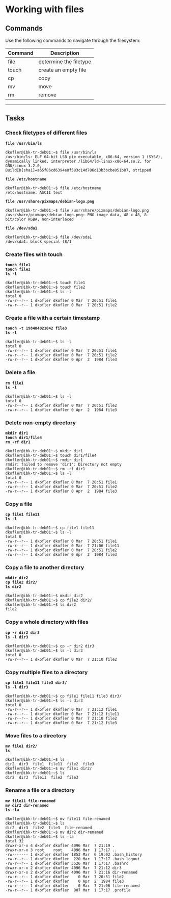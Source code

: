 # Working with files
## Commands
Use the following commands to navigate through the filesystem:

| Command | Description |
| ---| --- |
| file | determine the filetype |
| touch | create an empty file |
| cp | copy |
| mv | move |
| rm | remove |
---

## Tasks
### Check filetypes of different files
**`file /usr/bin/ls`**
```
dkofler@ibk-tr-deb01:~$ file /usr/bin/ls
/usr/bin/ls: ELF 64-bit LSB pie executable, x86-64, version 1 (SYSV), dynamically linked, interpreter /lib64/ld-linux-x86-64.so.2, for GNU/Linux 3.2.0, BuildID[sha1]=a65f86cd6394e8f583c14d786d13b3bcbe051b87, stripped
```
**`file /etc/hostname`**
```
dkofler@ibk-tr-deb01:~$ file /etc/hostname 
/etc/hostname: ASCII text
```

**`file /usr/share/pixmaps/debian-logo.png`**
```
dkofler@ibk-tr-deb01:~$ file /usr/share/pixmaps/debian-logo.png
/usr/share/pixmaps/debian-logo.png: PNG image data, 48 x 48, 8-bit/color RGBA, non-interlaced
```

**`file /dev/sda1`**
```
dkofler@ibk-tr-deb01:~$ file /dev/sda1
/dev/sda1: block special (8/1
```

### Create files with touch
**`touch file1`**  
**`touch file2`**  
**`ls -l`**
```
dkofler@ibk-tr-deb01:~$ touch file1
dkofler@ibk-tr-deb01:~$ touch file2
dkofler@ibk-tr-deb01:~$ ls -l
total 0
-rw-r--r-- 1 dkofler dkofler 0 Mar  7 20:51 file1
-rw-r--r-- 1 dkofler dkofler 0 Mar  7 20:51 file2

```

### Create a file with a certain timestamp
**`touch -t 198404021042 file3`**  
**`ls -l`**
```
dkofler@ibk-tr-deb01:~$ ls -l
total 0
-rw-r--r-- 1 dkofler dkofler 0 Mar  7 20:51 file1
-rw-r--r-- 1 dkofler dkofler 0 Mar  7 20:51 file2
-rw-r--r-- 1 dkofler dkofler 0 Apr  2  1984 file3
```

### Delete a file
**`rm file1`**  
**`ls -l`**
```
dkofler@ibk-tr-deb01:~$ ls -l
total 0
-rw-r--r-- 1 dkofler dkofler 0 Mar  7 20:51 file2
-rw-r--r-- 1 dkofler dkofler 0 Apr  2  1984 file3
```

### Delete non-empty directory
**`mkdir dir1`**  
**`touch dir1/file4`**  
**`rm -rf dir1`**
```
dkofler@ibk-tr-deb01:~$ mkdir dir1
dkofler@ibk-tr-deb01:~$ touch dir1/file4
dkofler@ibk-tr-deb01:~$ rmdir dir1
rmdir: failed to remove 'dir1': Directory not empty
dkofler@ibk-tr-deb01:~$ rm -rf dir1
dkofler@ibk-tr-deb01:~$ ls -l
total 0
-rw-r--r-- 1 dkofler dkofler 0 Mar  7 20:51 file1
-rw-r--r-- 1 dkofler dkofler 0 Mar  7 20:51 file2
-rw-r--r-- 1 dkofler dkofler 0 Apr  2  1984 file3
```

### Copy a file
**`cp file1 file11`**  
**`ls -l`**
```
dkofler@ibk-tr-deb01:~$ cp file1 file11
dkofler@ibk-tr-deb01:~$ ls -l
total 0
-rw-r--r-- 1 dkofler dkofler 0 Mar  7 20:51 file1
-rw-r--r-- 1 dkofler dkofler 0 Mar  7 21:06 file11
-rw-r--r-- 1 dkofler dkofler 0 Mar  7 20:51 file2
-rw-r--r-- 1 dkofler dkofler 0 Apr  2  1984 file3
```

### Copy a file to another directory
**`mkdir dir2`**  
**`cp file2 dir2/`**  
**`ls dir2`**
```
dkofler@ibk-tr-deb01:~$ mkdir dir2
dkofler@ibk-tr-deb01:~$ cp file2 dir2/
dkofler@ibk-tr-deb01:~$ ls dir2
file2
```

### Copy a whole directory with files
**`cp -r dir2 dir3`**  
**`ls -l dir3`**
```
dkofler@ibk-tr-deb01:~$ cp -r dir2 dir3
dkofler@ibk-tr-deb01:~$ ls -l dir3
total 0
-rw-r--r-- 1 dkofler dkofler 0 Mar  7 21:10 file2
```

### Copy multiple files to a directory
**`cp file1 file11 file3 dir3/`**  
**`ls -l dir3`**
```
dkofler@ibk-tr-deb01:~$ cp file1 file11 file3 dir3/
dkofler@ibk-tr-deb01:~$ ls -l dir3
total 0
-rw-r--r-- 1 dkofler dkofler 0 Mar  7 21:12 file1
-rw-r--r-- 1 dkofler dkofler 0 Mar  7 21:12 file11
-rw-r--r-- 1 dkofler dkofler 0 Mar  7 21:10 file2
-rw-r--r-- 1 dkofler dkofler 0 Mar  7 21:12 file3
```

### Move files to a directory
**`mv file1 dir2/`**  
**`ls`**

```
dkofler@ibk-tr-deb01:~$ ls
dir2  dir3  file1  file11  file2  file3
dkofler@ibk-tr-deb01:~$ mv file1 dir2/
dkofler@ibk-tr-deb01:~$ ls
dir2  dir3  file11  file2  file3
```

### Rename a file or a directory
**`mv file11 file-renamed`**  
**`mv dir2 dir-renamed`**  
**`ls -la`**
```
dkofler@ibk-tr-deb01:~$ mv file11 file-renamed
dkofler@ibk-tr-deb01:~$ ls
dir2  dir3  file2  file3  file-renamed
dkofler@ibk-tr-deb01:~$ mv dir2 dir-renamed
dkofler@ibk-tr-deb01:~$ ls -la
total 32
drwxr-xr-x 4 dkofler dkofler 4096 Mar  7 21:19 .
drwxr-xr-x 3 root    root    4096 Mar  1 17:17 ..
-rw------- 1 dkofler dkofler 1852 Mar  6 19:02 .bash_history
-rw-r--r-- 1 dkofler dkofler  220 Mar  1 17:17 .bash_logout
-rw-r--r-- 1 dkofler dkofler 3526 Mar  1 17:17 .bashrc
drwxr-xr-x 2 dkofler dkofler 4096 Mar  7 21:12 dir3
drwxr-xr-x 2 dkofler dkofler 4096 Mar  7 21:16 dir-renamed
-rw-r--r-- 1 dkofler dkofler    0 Mar  7 20:51 file2
-rw-r--r-- 1 dkofler dkofler    0 Apr  2  1984 file3
-rw-r--r-- 1 dkofler dkofler    0 Mar  7 21:06 file-renamed
-rw-r--r-- 1 dkofler dkofler  807 Mar  1 17:17 .profile
```


